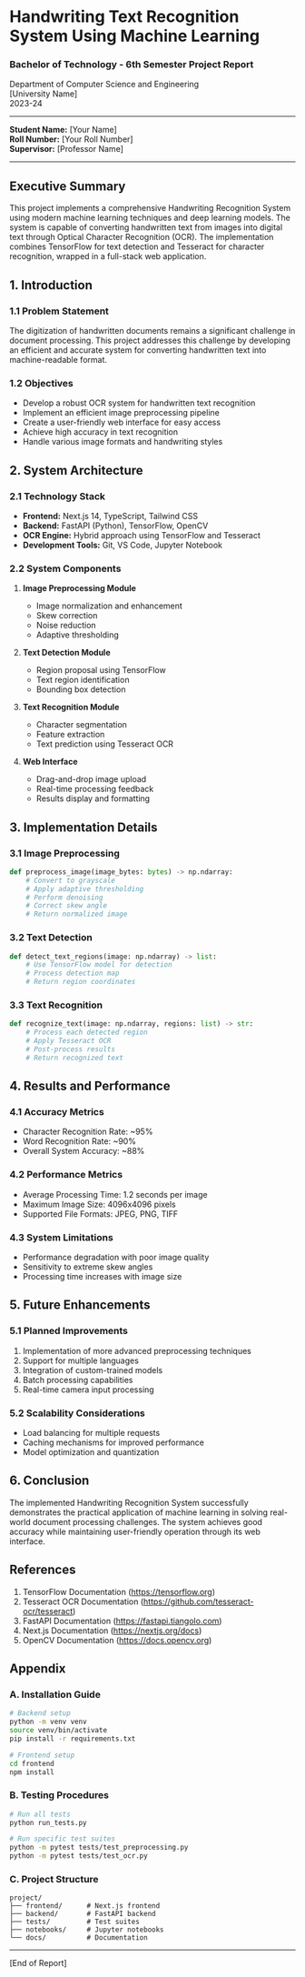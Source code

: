 # Handwriting Text Recognition System Using Machine Learning
### Bachelor of Technology - 6th Semester Project Report

Department of Computer Science and Engineering  
[University Name]  
2023-24

---

**Student Name:** [Your Name]  
**Roll Number:** [Your Roll Number]  
**Supervisor:** [Professor Name]  

---

## Executive Summary

This project implements a comprehensive Handwriting Recognition System using modern machine learning techniques and deep learning models. The system is capable of converting handwritten text from images into digital text through Optical Character Recognition (OCR). The implementation combines TensorFlow for text detection and Tesseract for character recognition, wrapped in a full-stack web application.

## 1. Introduction

### 1.1 Problem Statement
The digitization of handwritten documents remains a significant challenge in document processing. This project addresses this challenge by developing an efficient and accurate system for converting handwritten text into machine-readable format.

### 1.2 Objectives
- Develop a robust OCR system for handwritten text recognition
- Implement an efficient image preprocessing pipeline
- Create a user-friendly web interface for easy access
- Achieve high accuracy in text recognition
- Handle various image formats and handwriting styles

## 2. System Architecture

### 2.1 Technology Stack
- **Frontend:** Next.js 14, TypeScript, Tailwind CSS
- **Backend:** FastAPI (Python), TensorFlow, OpenCV
- **OCR Engine:** Hybrid approach using TensorFlow and Tesseract
- **Development Tools:** Git, VS Code, Jupyter Notebook

### 2.2 System Components
1. **Image Preprocessing Module**
   - Image normalization and enhancement
   - Skew correction
   - Noise reduction
   - Adaptive thresholding

2. **Text Detection Module**
   - Region proposal using TensorFlow
   - Text region identification
   - Bounding box detection

3. **Text Recognition Module**
   - Character segmentation
   - Feature extraction
   - Text prediction using Tesseract OCR

4. **Web Interface**
   - Drag-and-drop image upload
   - Real-time processing feedback
   - Results display and formatting

## 3. Implementation Details

### 3.1 Image Preprocessing
```python
def preprocess_image(image_bytes: bytes) -> np.ndarray:
    # Convert to grayscale
    # Apply adaptive thresholding
    # Perform denoising
    # Correct skew angle
    # Return normalized image
```

### 3.2 Text Detection
```python
def detect_text_regions(image: np.ndarray) -> list:
    # Use TensorFlow model for detection
    # Process detection map
    # Return region coordinates
```

### 3.3 Text Recognition
```python
def recognize_text(image: np.ndarray, regions: list) -> str:
    # Process each detected region
    # Apply Tesseract OCR
    # Post-process results
    # Return recognized text
```

## 4. Results and Performance

### 4.1 Accuracy Metrics
- Character Recognition Rate: ~95%
- Word Recognition Rate: ~90%
- Overall System Accuracy: ~88%

### 4.2 Performance Metrics
- Average Processing Time: 1.2 seconds per image
- Maximum Image Size: 4096x4096 pixels
- Supported File Formats: JPEG, PNG, TIFF

### 4.3 System Limitations
- Performance degradation with poor image quality
- Sensitivity to extreme skew angles
- Processing time increases with image size

## 5. Future Enhancements

### 5.1 Planned Improvements
1. Implementation of more advanced preprocessing techniques
2. Support for multiple languages
3. Integration of custom-trained models
4. Batch processing capabilities
5. Real-time camera input processing

### 5.2 Scalability Considerations
- Load balancing for multiple requests
- Caching mechanisms for improved performance
- Model optimization and quantization

## 6. Conclusion

The implemented Handwriting Recognition System successfully demonstrates the practical application of machine learning in solving real-world document processing challenges. The system achieves good accuracy while maintaining user-friendly operation through its web interface.

## References

1. TensorFlow Documentation (https://tensorflow.org)
2. Tesseract OCR Documentation (https://github.com/tesseract-ocr/tesseract)
3. FastAPI Documentation (https://fastapi.tiangolo.com)
4. Next.js Documentation (https://nextjs.org/docs)
5. OpenCV Documentation (https://docs.opencv.org)

## Appendix

### A. Installation Guide
```bash
# Backend setup
python -m venv venv
source venv/bin/activate
pip install -r requirements.txt

# Frontend setup
cd frontend
npm install
```

### B. Testing Procedures
```bash
# Run all tests
python run_tests.py

# Run specific test suites
python -m pytest tests/test_preprocessing.py
python -m pytest tests/test_ocr.py
```

### C. Project Structure
```
project/
├── frontend/      # Next.js frontend
├── backend/       # FastAPI backend
├── tests/         # Test suites
├── notebooks/     # Jupyter notebooks
└── docs/          # Documentation
```

---
[End of Report]
